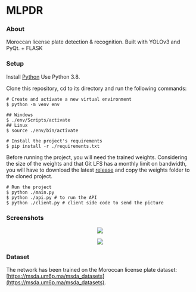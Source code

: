 # MLPDR
### About
Moroccan license plate detection &amp; recognition. Built with YOLOv3 and PyQt. + FLASK 
### Setup
Install [Python](https://www.python.org/downloads/) Use Python 3.8.

Clone this repository, cd to its directory and run the following commands:
```
# Create and activate a new virtual environment
$ python -m venv env

## Windows
$ ./env/Scripts/activate
## Linux
$ source ./env/bin/activate

# Install the project's requirements
$ pip install -r ./requirements.txt
```

Before running the project, you will need the trained weights. Considering the size of the weights and that Git LFS has a monthly limit on bandwidth, you will have to download the latest [release](https://github.com/HamzaEzzRa/MLPDR/releases/tag/v1.0.0-beta) and copy the weights folder to the cloned project.

```
# Run the project
$ python ./main.py
$ python ./api.py # to run the API
$ python ./client.py # client side code to send the picture 
```

### Screenshots
<p align="center">
  <img src="https://i.imgur.com/f7evHhw.png" />  
</p>

<p align="center">
  <img src="https://imgbox.com/7DmywAEM" />
  
</p>

### Dataset
The network has been trained on the Moroccan license plate dataset: [https://msda.um6p.ma/msda_datasets](https://msda.um6p.ma/msda_datasets).
